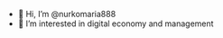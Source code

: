 - 👋 Hi, I’m @nurkomaria888
- 👀 I’m interested in digital economy and management
<!---
nurkomaria888/nurkomaria888 is a ✨ special ✨ repository because its `README.md` (this file) appears on your GitHub profile.
You can click the Preview link to take a look at your changes.
--->
